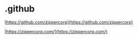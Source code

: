 # .github
[https://github.com/zippercorp](https://github.com/zippercorp)

[https://zippercorp.com/](https://zippercorp.com/)
